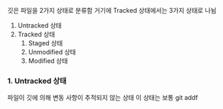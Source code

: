 깃은 파일을 2가지 상태로 분류함
거기에 Tracked 상태에서는 3가지 상태로 나뉨

1. Untracked 상태
2. Tracked 상태
	1.  Staged 상태
	2. Unmodified 상태
	3. Modified 상태

### 1.  Untracked 상태
파일이 깃에 의해 변동 사항이 추적되지 않는 상태
이 상태는 보통 git addf